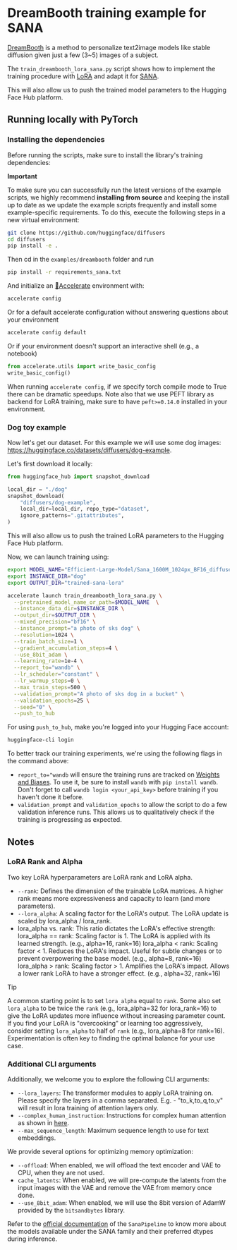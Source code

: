 # DreamBooth training example for SANA

[DreamBooth](https://huggingface.co/papers/2208.12242) is a method to personalize text2image models like stable diffusion given just a few (3~5) images of a subject.

The `train_dreambooth_lora_sana.py` script shows how to implement the training procedure with [LoRA](https://huggingface.co/docs/peft/conceptual_guides/adapter#low-rank-adaptation-lora) and adapt it for [SANA](https://huggingface.co/papers/2410.10629). 


This will also allow us to push the trained model parameters to the Hugging Face Hub platform.

## Running locally with PyTorch

### Installing the dependencies

Before running the scripts, make sure to install the library's training dependencies:

**Important**

To make sure you can successfully run the latest versions of the example scripts, we highly recommend **installing from source** and keeping the install up to date as we update the example scripts frequently and install some example-specific requirements. To do this, execute the following steps in a new virtual environment:

```bash
git clone https://github.com/huggingface/diffusers
cd diffusers
pip install -e .
```

Then cd in the `examples/dreambooth` folder and run
```bash
pip install -r requirements_sana.txt
```

And initialize an [🤗Accelerate](https://github.com/huggingface/accelerate/) environment with:

```bash
accelerate config
```

Or for a default accelerate configuration without answering questions about your environment

```bash
accelerate config default
```

Or if your environment doesn't support an interactive shell (e.g., a notebook)

```python
from accelerate.utils import write_basic_config
write_basic_config()
```

When running `accelerate config`, if we specify torch compile mode to True there can be dramatic speedups.
Note also that we use PEFT library as backend for LoRA training, make sure to have `peft>=0.14.0` installed in your environment.


### Dog toy example

Now let's get our dataset. For this example we will use some dog images: https://huggingface.co/datasets/diffusers/dog-example.

Let's first download it locally:

```python
from huggingface_hub import snapshot_download

local_dir = "./dog"
snapshot_download(
    "diffusers/dog-example",
    local_dir=local_dir, repo_type="dataset",
    ignore_patterns=".gitattributes",
)
```

This will also allow us to push the trained LoRA parameters to the Hugging Face Hub platform.

Now, we can launch training using:

```bash
export MODEL_NAME="Efficient-Large-Model/Sana_1600M_1024px_BF16_diffusers"
export INSTANCE_DIR="dog"
export OUTPUT_DIR="trained-sana-lora"

accelerate launch train_dreambooth_lora_sana.py \
  --pretrained_model_name_or_path=$MODEL_NAME  \
  --instance_data_dir=$INSTANCE_DIR \
  --output_dir=$OUTPUT_DIR \
  --mixed_precision="bf16" \
  --instance_prompt="a photo of sks dog" \
  --resolution=1024 \
  --train_batch_size=1 \
  --gradient_accumulation_steps=4 \
  --use_8bit_adam \
  --learning_rate=1e-4 \
  --report_to="wandb" \
  --lr_scheduler="constant" \
  --lr_warmup_steps=0 \
  --max_train_steps=500 \
  --validation_prompt="A photo of sks dog in a bucket" \
  --validation_epochs=25 \
  --seed="0" \
  --push_to_hub
```

For using `push_to_hub`, make you're logged into your Hugging Face account:

```bash
huggingface-cli login
```

To better track our training experiments, we're using the following flags in the command above:

* `report_to="wandb` will ensure the training runs are tracked on [Weights and Biases](https://wandb.ai/site). To use it, be sure to install `wandb` with `pip install wandb`. Don't forget to call `wandb login <your_api_key>` before training if you haven't done it before.
* `validation_prompt` and `validation_epochs` to allow the script to do a few validation inference runs. This allows us to qualitatively check if the training is progressing as expected.

## Notes

### LoRA Rank and Alpha
Two key LoRA hyperparameters are LoRA rank and LoRA alpha. 
- `--rank`: Defines the dimension of the trainable LoRA matrices. A higher rank means more expressiveness and capacity to learn (and more parameters).
- `--lora_alpha`: A scaling factor for the LoRA's output. The LoRA update is scaled by lora_alpha / lora_rank.
- lora_alpha vs. rank:
This ratio dictates the LoRA's effective strength:
lora_alpha == rank: Scaling factor is 1. The LoRA is applied with its learned strength. (e.g., alpha=16, rank=16)
lora_alpha < rank: Scaling factor < 1. Reduces the LoRA's impact. Useful for subtle changes or to prevent overpowering the base model. (e.g., alpha=8, rank=16)
lora_alpha > rank: Scaling factor > 1. Amplifies the LoRA's impact. Allows a lower rank LoRA to have a stronger effect. (e.g., alpha=32, rank=16)

> [!TIP]
> A common starting point is to set `lora_alpha` equal to `rank`. 
> Some also set `lora_alpha` to be twice the `rank` (e.g., lora_alpha=32 for lora_rank=16) 
> to give the LoRA updates more influence without increasing parameter count. 
> If you find your LoRA is "overcooking" or learning too aggressively, consider setting `lora_alpha` to half of `rank` 
> (e.g., lora_alpha=8 for rank=16). Experimentation is often key to finding the optimal balance for your use case.

### Additional CLI arguments

Additionally, we welcome you to explore the following CLI arguments:

* `--lora_layers`: The transformer modules to apply LoRA training on. Please specify the layers in a comma separated. E.g. - "to_k,to_q,to_v" will result in lora training of attention layers only.
* `--complex_human_instruction`: Instructions for complex human attention as shown in [here](https://github.com/NVlabs/Sana/blob/main/configs/sana_app_config/Sana_1600M_app.yaml#L55).
* `--max_sequence_length`: Maximum sequence length to use for text embeddings.


We provide several options for optimizing memory optimization:

* `--offload`: When enabled, we will offload the text encoder and VAE to CPU, when they are not used.
* `cache_latents`: When enabled, we will pre-compute the latents from the input images with the VAE and remove the VAE from memory once done.
* `--use_8bit_adam`: When enabled, we will use the 8bit version of AdamW provided by the `bitsandbytes` library.

Refer to the [official documentation](https://huggingface.co/docs/diffusers/main/en/api/pipelines/sana) of the `SanaPipeline` to know more about the models available under the SANA family and their preferred dtypes during inference.
